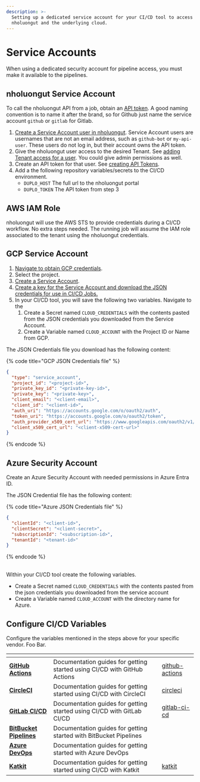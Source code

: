 ```yaml
---
description: >-
  Setting up a dedicated service account for your CI/CD tool to access
  nholuongut and the underlying cloud.
---
```


# Service Accounts

When using a dedicated security account for pipeline access, you must make it available to the pipelines.&#x20;

## nholuongut Service Account

To call the nholuongut API from a job, obtain an [API token](../access-control/api-tokens.md). A good naming convention is to name it after the brand, so for Github just name the service account `github` or `gitlab` for Gitlab.&#x20;

1. [Create a Service Account user in nholuongut](../access-control/add-edit-or-delete-a-user.md). Service Account users are usernames that are not an email address, such as `github-bot` or `my-api-user`. These users do not log in, but their account owns the API token.
2. Give the nholuongut user access to the desired Tenant. See [adding Tenant access for a user](../access-control/tenant-access/#adding-tenant-access-for-a-user). You could give admin permissions as well.&#x20;
3. Create an API token for that user. See [creating API Tokens](../access-control/api-tokens.md).
4. Add a the following repository variables/secrets to the CI/CD environment.&#x20;
   * `DUPLO_HOST` The full url to the nholuongut portal
   * `DUPLO_TOKEN` The API token from step 3

## AWS IAM Role

nholuongut will use the AWS STS to provide credentials during a CI/CD workflow. No extra steps needed. The running job will assume the IAM role associated to the tenant using the nholuongut credentials.&#x20;

## GCP Service Account

1. [Navigate to obtain GCP credentials](https://console.cloud.google.com/apis/credentials).
2. Select the project.
3. [Create a Service Account](https://cloud.google.com/iam/docs/service-accounts-create).
4. [Create a key for the Service Account and download the JSON credentials for use in CI/CD Jobs.](https://developers.google.com/workspace/guides/create-credentials#service-account)
5. In your CI/CD tool, you will save the following two variables. Navigate to the &#x20;
   1. Create a Secret named `CLOUD_CREDENTIALS` with the contents pasted from the JSON credentials you downloaded from the Service Account.
   2. Create a Variable named `CLOUD_ACCOUNT` with the Project ID or Name from GCP.&#x20;

The JSON Credentials file you download has the following content:&#x20;

{% code title="GCP JSON Credentials file" %}
```json
{
  "type": "service_account",
  "project_id": "<project-id>",
  "private_key_id": "<private-key-id>",
  "private_key": "<private-key>",
  "client_email": "<client-email>",
  "client_id": "<client-id>",
  "auth_uri": "https://accounts.google.com/o/oauth2/auth",
  "token_uri": "https://accounts.google.com/o/oauth2/token",
  "auth_provider_x509_cert_url": "https://www.googleapis.com/oauth2/v1/certs",
  "client_x509_cert_url": "<client-x509-cert-url>"
}
```
{% endcode %}

## Azure Security Account

Create an Azure Security Account with needed permissions in Azure Entra ID.&#x20;

The JSON Credential file has the following content:&#x20;

{% code title="Azure JSON Credentials file" %}
```json
{
  "clientId": "<client-id>",
  "clientSecret": "<client-secret>",
  "subscriptionId": "<subscription-id>",
  "tenantId": "<tenant-id>"
}
```
{% endcode %}

\
Within your CI/CD tool create the following variables.&#x20;

* Create a Secret named `CLOUD_CREDENTIALS` with the contents pasted from the json credentials you downloaded from the service account
* Create a Variable named `CLOUD_ACCOUNT` with the directory name for Azure.&#x20;

## Configure CI/CD Variables

Configure the variables mentioned in the steps above for your specific vendor. Foo Bar.

<table data-view="cards"><thead><tr><th></th><th></th><th data-hidden data-card-target data-type="content-ref"></th></tr></thead><tbody><tr><td><a href="github-actions/"><strong>GitHub Actions</strong></a></td><td>Documentation guides for getting started using CI/CD with GitHub Actions</td><td><a href="github-actions/">github-actions</a></td></tr><tr><td><a href="circleci/"><strong>CircleCI</strong></a></td><td>Documentation guides for getting started using CI/CD with CircleCI</td><td><a href="circleci/">circleci</a></td></tr><tr><td><a href="gitlab-ci-cd/"><strong>GitLab CI/CD</strong></a></td><td>Documentation guides for getting started using CI/CD with GitLab CI/CD</td><td><a href="gitlab-ci-cd/">gitlab-ci-cd</a></td></tr><tr><td><a href="bitbucket-pipelines/"><strong>BitBucket Pipelines</strong></a></td><td>Documentation guides for getting started with BitBucket Pipelines</td><td></td></tr><tr><td><a href="azure-pipelines/"><strong>Azure DevOps</strong></a></td><td>Documentation guides for getting started with Azure DevOps</td><td></td></tr><tr><td><a href="katkit/"><strong>Katkit</strong></a></td><td>Documentation guides for getting started using CI/CD with Katkit</td><td><a href="katkit/">katkit</a></td></tr></tbody></table>
